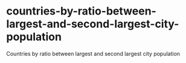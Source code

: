 # countries-by-ratio-between-largest-and-second-largest-city-population
Countries by ratio between largest and second largest city population
